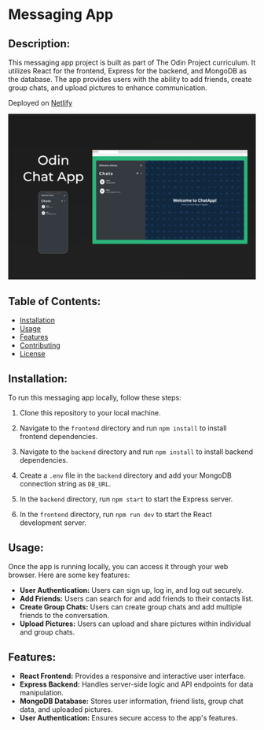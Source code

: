 # Messaging App

## Description:

This messaging app project is built as part of The Odin Project curriculum. It utilizes React for the frontend, Express for the backend, and MongoDB as the database. The app provides users with the ability to add friends, create group chats, and upload pictures to enhance communication.

Deployed on [Netlify](https://messaging-app-odin.netlify.app/)

![website snapshot](https://raw.githubusercontent.com/Extraterra1/Messaging-App/main/website-snapshot.png)

## Table of Contents:

- [Installation](https://chat.openai.com/c/95549d74-133d-46ed-a153-12eae2ea4ddf#installation)
- [Usage](https://chat.openai.com/c/95549d74-133d-46ed-a153-12eae2ea4ddf#usage)
- [Features](https://chat.openai.com/c/95549d74-133d-46ed-a153-12eae2ea4ddf#features)
- [Contributing](https://chat.openai.com/c/95549d74-133d-46ed-a153-12eae2ea4ddf#contributing)
- [License](https://chat.openai.com/c/95549d74-133d-46ed-a153-12eae2ea4ddf#license)

## Installation:

To run this messaging app locally, follow these steps:

1.  Clone this repository to your local machine.
2.  Navigate to the `frontend` directory and run `npm install` to install frontend dependencies.
3.  Navigate to the `backend` directory and run `npm install` to install backend dependencies.

4.  Create a `.env` file in the `backend` directory and add your MongoDB connection string as `DB_URL`.
5.  In the `backend` directory, run `npm start` to start the Express server.
6.  In the `frontend` directory, run `npm run dev` to start the React development server.

## Usage:

Once the app is running locally, you can access it through your web browser. Here are some key features:

- **User Authentication:** Users can sign up, log in, and log out securely.
- **Add Friends:** Users can search for and add friends to their contacts list.
- **Create Group Chats:** Users can create group chats and add multiple friends to the conversation.
- **Upload Pictures:** Users can upload and share pictures within individual and group chats.

## Features:

- **React Frontend:** Provides a responsive and interactive user interface.
- **Express Backend:** Handles server-side logic and API endpoints for data manipulation.
- **MongoDB Database:** Stores user information, friend lists, group chat data, and uploaded pictures.
- **User Authentication:** Ensures secure access to the app's features.

